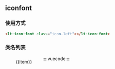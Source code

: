 ## iconfont

### 使用方式

```html
<lt-icon-font class="icon-left"></lt-icon-font>
```

### 类名列表

<div class="iconlist-md-wrap">
  <div v-for="item in iconlist" class="iconfont-md-content">
    <lt-icon-font :class="item" class="iconfont-md-show"></lt-icon-font>
    <div class="iconfont-md-title">{{item}}</div>
  </div>
</div>

::::vuecode::::
<script>
export default {
  data() {
    return {
      iconlist: [
        'icon-signout',
        'icon-confirm',
        'icon-details',
        'icon-cancel',
        'icon-dropdown',
        'icon-close',
        'icon-tickcross',
        'icon-right',
        'icon-left'
      ]
    }
  }
}
</script>
<style>
.iconfont-md-content {
  width: 100px;
  height: 120px;
  float: left;
  text-align: center;
  margin: 10px;
}
.iconfont-md-show {
  font-size: 30px !important;
  width: 100%;
  display: block;
}
.iconfont-md-title {
}
</style>